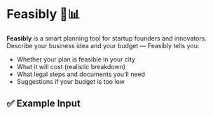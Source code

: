 # Feasibly 🧠📊

**Feasibly** is a smart planning tool for startup founders and innovators.  
Describe your business idea and your budget — Feasibly tells you:

- Whether your plan is feasible in your city
- What it will cost (realistic breakdown)
- What legal steps and documents you’ll need
- Suggestions if your budget is too low

## ✅ Example Input
